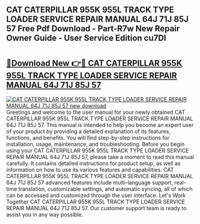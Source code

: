 ## CAT CATERPILLAR 955K 955L TRACK TYPE LOADER SERVICE REPAIR MANUAL 64J 71J 85J 57 Free Pdf Download - Part-R7w New Repair Owner Guide - User Service Edition cu7Dl

# <h2><a href="http://bc76227.oget.top/?id=CAT+CATERPILLAR+955K+955L+TRACK+TYPE+LOADER+SERVICE+REPAIR+MANUAL+64J+71J+85J+57">🔗Download New 👉🔴 CAT CATERPILLAR 955K 955L TRACK TYPE LOADER SERVICE REPAIR MANUAL 64J 71J 85J 57</a></h2>

[![CAT CATERPILLAR 955K 955L TRACK TYPE LOADER SERVICE REPAIR MANUAL 64J 71J 85J 57 new download](https://i.imgur.com/5g1atiW.png)](http://bc76227.oget.top/?id=CAT+CATERPILLAR+955K+955L+TRACK+TYPE+LOADER+SERVICE+REPAIR+MANUAL+64J+71J+85J+57)
Greetings and welcome to the user manual for your newly obtained CAT CATERPILLAR 955K 955L TRACK TYPE LOADER SERVICE REPAIR MANUAL 64J 71J 85J 57. This manual is intended to help you become an expert user of your product by providing a detailed explanation of its features, functions, and benefits. You will find step-by-step instructions for installation, usage, maintenance, and troubleshooting. Before you begin using your CAT CATERPILLAR 955K 955L TRACK TYPE LOADER SERVICE REPAIR MANUAL 64J 71J 85J 57, please take a moment to read this manual carefully. It contains detailed instructions for product setup, as well as information on how to use its various features and capabilities. CAT CATERPILLAR 955K 955L TRACK TYPE LOADER SERVICE REPAIR MANUAL 64J 71J 85J 57 advanced features include multi-language support, real-time translation, customizable settings, and automatic syncing, all of which can be accessed and customized through the user interface. Let's Work Together CAT CATERPILLAR 955K 955L TRACK TYPE LOADER SERVICE REPAIR MANUAL 64J 71J 85J 57. Our customer support team is ready to assist you in any way possible.
